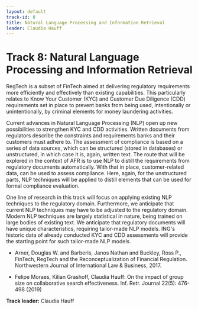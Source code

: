 ```yaml
---
layout: default
track-id: 8
title: Natural Language Processing and Information Retrieval
leader: Claudia Hauff
---
```


# Track 8: Natural Language Processing and Information Retrieval

RegTech is a subset of FinTech aimed at delivering regulatory requirements more efficiently and effectively than existing capabilities. This particularly relates to Know Your Customer (KYC) and Customer Due Diligence (CDD) requirements set in place to prevent banks from being used, intentionally or unintentionally, by criminal elements for money laundering activities.

Current advances in Natural Language Processing (NLP) open up new possibilities to strengthen KYC and CDD activities.
Written documents from regulators describe the constraints and requirements banks and their customers must adhere to.
The assessment of compliance is based on a series of data sources, which can be structured (stored in databases) or unstructured, in which case it is, again, written text.
The route that will be explored in the context of AFR is to use NLP to distill the requirements from regulatory documents automatically. With that in place, customer-related data, can be used to assess compliance. Here, again, for the unstructured parts, NLP techniques will be applied to distill elements that can be used for formal compliance evaluation.

One line of research in this track will focus on applying existing NLP techniques to the regulatory domain.
Furthermore, we anticipate that current NLP techniques may have to be adjusted to the regulatory domain.
Modern NLP techniques are largely statistical in nature, being trained on large bodies of existing text.
We anticipate that regulatory documents will have unique characteristics, requiring tailor-made NLP models.
ING's historic data of already conducted KYC and CDD assessments will provide the starting point for such tailor-made NLP models.

-  Arner, Douglas W. and Barberis, Janos Nathan and Buckley, Ross P., FinTech, RegTech and the Reconceptualization of Financial Regulation. Northwestern Journal of International Law & Business, 2017.

- Felipe Moraes, Kilian Grashoff, Claudia Hauff: On the impact of group size on collaborative search effectiveness. Inf. Retr. Journal 22(5): 476-498 (2019)

**Track leader:** Claudia Hauff
